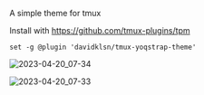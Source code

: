 A simple theme for tmux

Install with https://github.com/tmux-plugins/tpm
```
set -g @plugin 'davidklsn/tmux-yoqstrap-theme'
```

![2023-04-20_07-34](https://user-images.githubusercontent.com/1679182/233267688-f8a1bc9b-ab7c-4d59-af10-a0561f760261.png)


![2023-04-20_07-33](https://user-images.githubusercontent.com/1679182/233267525-27d4ccb8-ecce-4af6-9ad1-cd5e154cd722.png)
